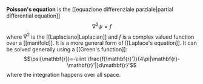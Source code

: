 **Poisson's equation** is the [[equazione differenziale parziale|partial differential equation]]
$$\nabla^{2}\psi=f$$
where $\nabla^{2}$ is the [[Laplaciano|Laplacian]] and $f$ is a complex valued function over a [[manifold]]. It is a more general form of [[Laplace's equation]]. It can be solved generally using a [[Green's function]]:
$$\psi(\mathbf{r})=-\iiint \frac{f(\mathbf{r}')}{4\pi|\mathbf{r}-\mathbf{r}'|}d\mathbf{r}'$$
where the integration happens over all space.